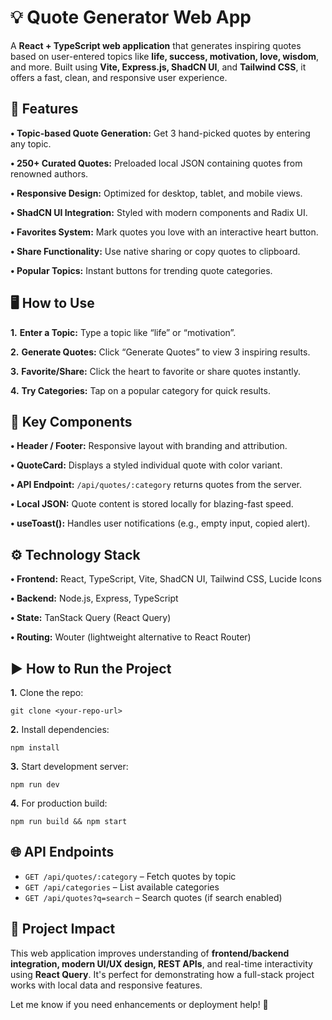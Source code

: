 <h1>💡 Quote Generator Web App</h1>
<p>A <strong>React + TypeScript web application</strong> that generates inspiring quotes based on user-entered topics like <strong>life, success, motivation, love, wisdom</strong>, and more. Built using <strong>Vite, Express.js, ShadCN UI</strong>, and <strong>Tailwind CSS</strong>, it offers a fast, clean, and responsive user experience.</p>

<h2>📌 Features</h2>
<p><strong>• Topic-based Quote Generation:</strong> Get 3 hand-picked quotes by entering any topic.</p>
<p><strong>• 250+ Curated Quotes:</strong> Preloaded local JSON containing quotes from renowned authors.</p>
<p><strong>• Responsive Design:</strong> Optimized for desktop, tablet, and mobile views.</p>
<p><strong>• ShadCN UI Integration:</strong> Styled with modern components and Radix UI.</p>
<p><strong>• Favorites System:</strong> Mark quotes you love with an interactive heart button.</p>
<p><strong>• Share Functionality:</strong> Use native sharing or copy quotes to clipboard.</p>
<p><strong>• Popular Topics:</strong> Instant buttons for trending quote categories.</p>

<h2>🖥️ How to Use</h2>
<p><strong>1.</strong> <strong>Enter a Topic:</strong> Type a topic like “life” or “motivation”.</p>
<p><strong>2.</strong> <strong>Generate Quotes:</strong> Click “Generate Quotes” to view 3 inspiring results.</p>
<p><strong>3.</strong> <strong>Favorite/Share:</strong> Click the heart to favorite or share quotes instantly.</p>
<p><strong>4.</strong> <strong>Try Categories:</strong> Tap on a popular category for quick results.</p>

<h2>🔧 Key Components</h2>
<p><strong>• Header / Footer:</strong> Responsive layout with branding and attribution.</p>
<p><strong>• QuoteCard:</strong> Displays a styled individual quote with color variant.</p>
<p><strong>• API Endpoint:</strong> <code>/api/quotes/:category</code> returns quotes from the server.</p>
<p><strong>• Local JSON:</strong> Quote content is stored locally for blazing-fast speed.</p>
<p><strong>• useToast():</strong> Handles user notifications (e.g., empty input, copied alert).</p>

<h2>⚙ Technology Stack</h2>
<p><strong>• Frontend:</strong> React, TypeScript, Vite, ShadCN UI, Tailwind CSS, Lucide Icons</p>
<p><strong>• Backend:</strong> Node.js, Express, TypeScript</p>
<p><strong>• State:</strong> TanStack Query (React Query)</p>
<p><strong>• Routing:</strong> Wouter (lightweight alternative to React Router)</p>

<h2>▶ How to Run the Project</h2>
<p><strong>1.</strong> Clone the repo:</p>
<pre><code>git clone &lt;your-repo-url&gt;</code></pre>
<p><strong>2.</strong> Install dependencies:</p>
<pre><code>npm install</code></pre>
<p><strong>3.</strong> Start development server:</p>
<pre><code>npm run dev</code></pre>
<p><strong>4.</strong> For production build:</p>
<pre><code>npm run build && npm start</code></pre>

<h2>🌐 API Endpoints</h2>
<ul>
  <li><code>GET /api/quotes/:category</code> – Fetch quotes by topic</li>
  <li><code>GET /api/categories</code> – List available categories</li>
  <li><code>GET /api/quotes?q=search</code> – Search quotes (if search enabled)</li>
</ul>

<h2>🚀 Project Impact</h2>
<p>This web application improves understanding of <strong>frontend/backend integration, modern UI/UX design, REST APIs</strong>, and real-time interactivity using <strong>React Query</strong>. It's perfect for demonstrating how a full-stack project works with local data and responsive features.</p>

<p>Let me know if you need enhancements or deployment help! 💬</p>
